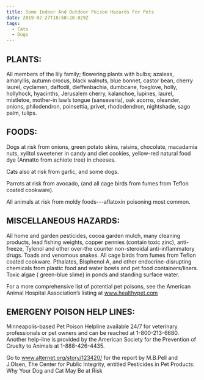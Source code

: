 ```yaml
---
title: Some Indoor And Outdoor Poison Hazards For Pets
date: 2019-02-27T18:50:20.829Z
tags:
  - Cats
  - Dogs
---
```

## PLANTS:

All members of the lily family; flowering plants with bulbs; azaleas, amaryllis, autumn crocus, black walnuts,  blue bonnet, castor bean, cherry laurel, cyclamen, daffodil, dieffenbachia, dumbcane, foxglove, holly, hollyhock, hyacinths, Jerusalem cherry, kalanchoe, lupines, laurel, mistletoe, mother-in law’s tongue (sanseveria), oak acorns, oleander, onions, philodendron, poinsettia, privet, rhododendron, nightshade, sago palm, tulips.

## FOODS:

Dogs at risk from onions, green potato skins, raisins, chocolate,  macadamia nuts, xylitol sweetener in candy and diet cookies, yellow-red natural food dye (Annatto from achiote tree) in cheeses.

Cats also at risk from garlic, and some dogs.

Parrots at risk from avocado, (and all cage birds from fumes from Teflon coated cookware).

All animals at risk from moldy foods---aflatoxin poisoning most common.

## MISCELLANEOUS HAZARDS:

All home and garden pesticides, cocoa garden mulch, many cleaning products, lead fishing weights, copper pennies (contain toxic zinc), anti-freeze, Tylenol and other over-the counter non-steroidal anti-inflammatory drugs. Toads and venomous snakes. All cage birds from fumes from Teflon coated cookware. Pthalates, Bisphenol A, and other endocrine-disrupting chemicals from plastic food and water bowls and pet food containers/liners. Toxic algae ( green-blue slime) in ponds and standing surface water.

For a more comprehensive list of potential pet poisons, see the American Animal Hospital Association’s listing at www.healthypet.com

##  EMERGENY POISON HELP LINES:

Minneapolis-based Pet Poison Helpline available 24/7 for veterinary professionals or pet owners and can be reached at 1-800-213-6680. Another help-line is provided by the American Society for the Prevention of Cruelty to Animals at 1-888-426-4435.

Go to www.alternet.org/story/123420/ for the report by M.B.Pell and J.Olsen, The Center for Public Integrity, entitled Pesticides in Pet Products: Why Your Dog and Cat May Be at Risk
